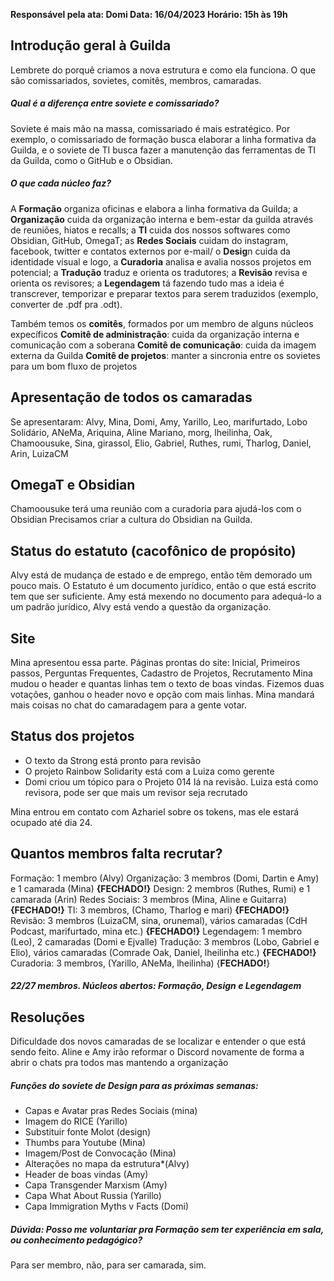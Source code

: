 **Responsável pela ata: Domi
Data: 16/04/2023
Horário: 15h às 19h**

## Introdução geral à Guilda

Lembrete do porquê criamos a nova estrutura e como ela funciona. O que são comissariados, sovietes, comitês, membros, camaradas.

##### Qual é a diferença entre soviete e comissariado?
Soviete é mais mão na massa, comissariado é mais estratégico. Por exemplo, o comissariado de formação busca elaborar a linha formativa da Guilda, e o soviete de TI busca fazer a manutenção das ferramentas de TI da Guilda, como o GitHub e o Obsidian.

##### O que cada núcleo faz?
A **Formação** organiza oficinas e elabora a linha formativa da Guilda; a **Organização** cuida da organização interna e bem-estar da guilda através de reuniões, hiatos e recalls; a **TI** cuida dos nossos softwares como Obsidian, GitHub, OmegaT; as **Redes Sociais** cuidam do instagram, facebook, twitter e contatos externos por e-mail/ o **Desig**n cuida da identidade visual e logo, a **Curadoria** analisa e avalia nossos projetos em potencial; a **Tradução** traduz e orienta os tradutores; a **Revisão** revisa e orienta os revisores; a **Legendagem** tá fazendo tudo mas a ideia é transcrever, temporizar e preparar textos para serem traduzidos (exemplo, converter de .pdf pra .odt).

Também temos os **comitês**, formados por um membro de alguns núcleos expecíficos
**Comitê de administração**: cuida da organização interna e comunicação com a soberana
**Comitê de comunicação**: cuida da imagem externa da Guilda
**Comitê de projetos**: manter a sincronia entre os sovietes para um bom fluxo de projetos

## Apresentação de todos os camaradas

Se apresentaram: Alvy, Mina, Domi, Amy, Yarillo, Leo, marifurtado, Lobo Solidário, ANeMa, Ariquina, Aline Mariano, morg, lheilinha, Oak, Chamoousuke, Sina, girassol, Elio, Gabriel, Ruthes, rumi, Tharlog, Daniel, Arin, LuizaCM

## OmegaT e Obsidian

Chamoousuke terá uma reunião com a curadoria para ajudá-los com o Obsidian
Precisamos criar a cultura do Obsidian na Guilda.

## Status do estatuto (cacofônico de propósito)

Alvy está de mudança de estado e de emprego, então têm demorado um pouco mais. O Estatuto é um documento jurídico, então o que está escrito tem que ser suficiente.
Amy está mexendo no documento para adequá-lo a um padrão jurídico, Alvy está vendo a questão da organização.

## Site

Mina apresentou essa parte.
Páginas prontas do site: Inicial, Primeiros passos, Perguntas Frequentes, Cadastro de Projetos, Recrutamento
Mina mudou o header e quantas linhas tem o texto de boas vindas. Fizemos duas votações, ganhou o header novo e opção com mais linhas. Mina mandará mais coisas no chat do camaradagem para a gente votar.

## Status dos projetos

- O texto da Strong está pronto para revisão
- O projeto Rainbow Solidarity está com a Luiza como gerente
- Domi criou um tópico para o Projeto 014 lá na revisão. Luiza está como revisora, pode ser que mais um revisor seja recrutado

Mina entrou em contato com Azhariel sobre os tokens, mas ele estará ocupado até dia 24.

## Quantos membros falta recrutar?

Formação: 1 membro (Alvy)
Organização: 3 membros (Domi, Dartin e Amy) e 1 camarada (Mina) **{FECHADO!}**
Design: 2 membros (Ruthes, Rumi) e 1 camarada (Arin)
Redes Sociais: 3 membros (Mina, Aline e Guitarra) **{FECHADO!}**
TI: 3 membros, (Chamo, Tharlog e mari) **{FECHADO!}**
Revisão: 3 membros (LuizaCM, sina, orunemal), vários camaradas (CdH Podcast, marifurtado, mina etc.) **{FECHADO!}**
Legendagem: 1 membro (Leo), 2 camaradas (Domi e Ejvalle)
Tradução: 3 membros (Lobo, Gabriel e Elio), vários camaradas (Comrade Oak, Daniel, lheilinha etc.) **{FECHADO!}**
Curadoria: 3 membros, (Yarillo, ANeMa, lheilinha) {**FECHADO!**}

##### 22/27 membros. Núcleos abertos: Formação, Design e Legendagem

## Resoluções

Dificuldade dos novos camaradas de se localizar e entender o que está sendo feito. Aline e Amy irão reformar o Discord novamente de forma a abrir o chats pra todos mas mantendo a organização

##### Funções do soviete de Design para as próximas semanas:
- Capas e Avatar pras Redes Sociais (mina)
- Imagem do RICE (Yarillo)
- Substituir fonte Molot (design)
- Thumbs para Youtube (Mina)
- Imagem/Post de Convocação (Mina)
- Alterações no mapa da estrutura*(Alvy)
- Header de boas vindas (Amy)
- Capa Transgender Marxism (Amy)
- Capa What About Russia (Yarillo)
- Capa Immigration Myths v Facts (Domi)

##### Dúvida: Posso me voluntariar pra Formação sem ter experiência em sala, ou conhecimento pedagógico?
Para ser membro, não, para ser camarada, sim.